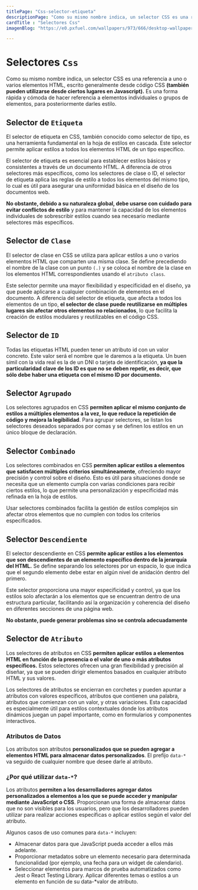 ```yaml
---
titlePage: "Css-selector-etiqueta"
descriptionPage: "Como su mismo nombre indica, un selector CSS es una referencia a uno o varios elementos HTML, escrito generalmente desde código CSS (también pueden utilizarse desde ciertos lugares en Javascript). Es una forma rápida y cómoda de hacer referencia a elementos individuales o grupos de elementos, para posteriormente darles estilo."
cardTitle : "Selectores Css"
imagenBlog: "https://e0.pxfuel.com/wallpapers/973/666/desktop-wallpaper-html-5.jpg"

---
```


# Selectores `Css`

Como su mismo nombre indica, un selector CSS es una referencia a uno o varios elementos HTML, escrito generalmente desde código CSS **(también pueden utilizarse desde ciertos lugares en Javascript).** Es una forma rápida y cómoda de hacer referencia a elementos individuales o grupos de elementos, para posteriormente darles estilo.

## Selector de `Etiqueta`

El selector de etiqueta en CSS, también conocido como selector de tipo, es una herramienta fundamental en la hoja de estilos en cascada. Este selector permite aplicar estilos a todos los elementos HTML de un tipo específico.

El selector de etiqueta es esencial para establecer estilos básicos y consistentes a través de un documento HTML. A diferencia de otros selectores más específicos, como los selectores de clase o ID, el selector de etiqueta aplica las reglas de estilo a todos los elementos del mismo tipo, lo cual es útil para asegurar una uniformidad básica en el diseño de los documentos web.

**No obstante, debido a su naturaleza global, debe usarse con cuidado para evitar conflictos de estilo** y para mantener la capacidad de los elementos individuales de sobrescribir estilos cuando sea necesario mediante selectores más específicos.

## Selector de `Clase`

El selector de clase en CSS se utiliza para aplicar estilos a uno o varios elementos HTML que comparten una misma clase. Se define precediendo el nombre de la clase con un punto `(.)` y se coloca el nombre de la clase en los elementos HTML correspondientes usando el `atributo class`.

Este selector permite una mayor flexibilidad y especificidad en el diseño, ya que puede aplicarse a cualquier combinación de elementos en el documento. A diferencia del selector de etiqueta, que afecta a todos los elementos de un tipo, **el selector de clase puede reutilizarse en múltiples lugares sin afectar otros elementos no relacionados**, lo que facilita la creación de estilos modulares y reutilizables en el código CSS.

## Selector de `ID`

Todas las etiquetas HTML pueden tener un atributo id con un valor concreto. Este valor será el nombre que le daremos a la etiqueta. Un buen símil con la vida real es la de un DNI o tarjeta de identificación, **ya que la particularidad clave de los ID es que no se deben repetir, es decir, que sólo debe haber una etiqueta con el mismo ID por documento.**

## Selector `Agrupado`

Los selectores agrupados en CSS **permiten aplicar el mismo conjunto de estilos a múltiples elementos a la vez, lo que reduce la repetición de código y mejora la legibilidad**. Para agrupar selectores, se listan los selectores deseados separados por comas y se definen los estilos en un único bloque de declaración.

## Selector `Combinado`

Los selectores combinados en CSS **permiten aplicar estilos a elementos que satisfacen múltiples criterios simultáneamente**, ofreciendo mayor precisión y control sobre el diseño. Esto es útil para situaciones donde se necesita que un elemento cumpla con varias condiciones para recibir ciertos estilos, lo que permite una personalización y especificidad más refinada en la hoja de estilos.

Usar selectores combinados facilita la gestión de estilos complejos sin afectar otros elementos que no cumplen con todos los criterios especificados. 

## Selector `Descendiente`

El selector descendiente en CSS **permite aplicar estilos a los elementos que son descendientes de un elemento específico dentro de la jerarquía del HTML.** Se define separando los selectores por un espacio, lo que indica que el segundo elemento debe estar en algún nivel de anidación dentro del primero.

Este selector proporciona una mayor especificidad y control, ya que los estilos solo afectarán a los elementos que se encuentran dentro de una estructura particular, facilitando así la organización y coherencia del diseño en diferentes secciones de una página web.

**No obstante, puede generar problemas sino se controla adecuadamente**

## Selector de `Atributo`

Los selectores de atributos en CSS **permiten aplicar estilos a elementos HTML en función de la presencia o el valor de uno o más atributos específicos.** Estos selectores ofrecen una gran flexibilidad y precisión al diseñar, ya que se pueden dirigir elementos basados en cualquier atributo HTML y sus valores.

Los selectores de atributos se encierran en corchetes y pueden apuntar a atributos con valores específicos, atributos que contienen una palabra, atributos que comienzan con un valor, y otras variaciones. Esta capacidad es especialmente útil para estilos contextuales donde los atributos dinámicos juegan un papel importante, como en formularios y componentes interactivos.

### Atributos de Datos

Los atributos son atributos **personalizados que se pueden agregar a elementos HTML para almacenar datos personalizados**. El prefijo `data-*` va seguido de cualquier nombre que desee darle al atributo.

### ¿Por qué utilizar `data-*`?

Los atributos **permiten a los desarrolladores agregar datos personalizados a elementos a los que se puede acceder y manipular mediante JavaScript o CSS**. Proporcionan una forma de almacenar datos que no son visibles para los usuarios, pero que los desarrolladores pueden utilizar para realizar acciones específicas o aplicar estilos según el valor del atributo.

Algunos casos de uso comunes para `data-*` incluyen:

* Almacenar datos para que JavaScript pueda acceder a ellos más adelante.
* Proporcionar metadatos sobre un elemento necesario para determinada funcionalidad (por ejemplo, una fecha para un widget de calendario).
* Seleccionar elementos para marcos de prueba automatizados como Jest o React Testing Library.
Aplicar diferentes temas o estilos a un elemento en función de su data-*valor de atributo.

